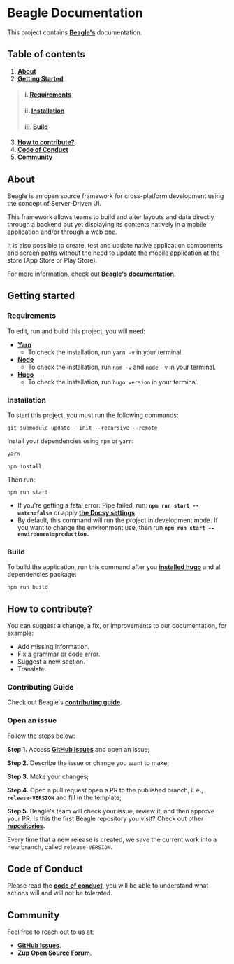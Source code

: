 
# **Beagle Documentation**
This project contains **[Beagle's](https://docs.usebeagle.io/v1.10/)** documentation.

## **Table of contents**
1. [**About**](#About)
2. [**Getting Started**](#getting-started)
> #### i. [**Requirements**](#requirements)
> #### ii. [**Installation**](#installation)
> #### iii. [**Build**](#build)
3. [**How to contribute?**](#how-to-contribute)
4. [**Code of Conduct**](#code-of-conduct)
5. [**Community**](#community)


## **About**

Beagle is an open source framework for cross-platform development using the concept of Server-Driven UI.

This framework allows teams to build and alter layouts and data directly through a backend but yet displaying its contents natively in a mobile application and/or through a web one.

It is also possible to create, test and update native application components and screen paths without the need to update the mobile application at the store (App Store or Play Store).

For more information, check out [**Beagle's documentation**](https://docs.usebeagle.io/v1.10/). 


## **Getting started**

### **Requirements**
To edit, run and build this project, you will need:
* [**Yarn**](https://yarnpkg.com/)
    - To check the installation, run `yarn -v` in your terminal.
* [**Node**](https://nodejs.org/en/)
    - To check the installation, run `npm -v` and `node -v` in your terminal.
* [**Hugo**](https://gohugo.io/getting-started/installing/)
    - To check the installation, run `hugo version` in your terminal.

### **Installation**
To start this project, you must run the following commands:

```
git submodule update --init --recursive --remote
```

Install your dependencies using `npm` or `yarn`:

```bash
yarn
```
```
npm install
```

Then run:

```
npm run start 
```
- If you're getting a fatal error: Pipe failed, run: **`npm run start --watch=false`** or apply [**the Docsy settings**](https://github.com/google/docsy-example/issues/89#issuecomment-758311888).
- By default, this command will run the project in development mode. If you want to change the environment use, then run **`npm run start --environment=production.`**

### **Build**

To build the application, run this command after you [**installed hugo**](https://gohugo.io/getting-started/installing) and all dependencies package:

```
npm run build 
```

## **How to contribute?**

You can suggest a change, a fix, or improvements to our documentation, for example: 
- Add missing information.
- Fix a grammar or code error.
- Suggest a new section.
- Translate. 

###  **Contributing Guide**
Check out Beagle's [**contributing guide**](https://github.com/ZupIT/beagle/blob/main/CONTRIBUTING.md). 

### **Open an issue**
Follow the steps below:

**Step 1.** Access [**GitHub Issues**](https://github.com/ZupIT/beagle-docs/issues) and open an issue;

**Step 2.** Describe the issue or change you want to make; 

**Step 3.** Make your changes;

**Step 4.** Open a pull request open a PR to the published branch, i. e., **`release-VERSION`** and fill in the template; 

**Step 5.** Beagle's team will check your issue, review it, and then approve your PR. 
Is this the first Beagle repository you visit? Check out other [**repositories**](https://github.com/ZupIT/beagle).

Every time that a new release is created, we save the current work into a new branch, called `release-VERSION`.

## **Code of Conduct**
Please read the [**code of conduct**](https://github.com/ZupIT/beagle/blob/main/CODE_OF_CONDUCT.md), you will be able to understand what actions will and will not be tolerated.

## **Community**
Feel free to reach out to us at:
- [**GitHub Issues**](https://github.com/ZupIT/beagle-docs/issues).
- [**Zup Open Source Forum**](https://forum.zup.com.br).
